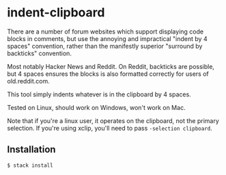 # indent-clipboard

There are a number of forum websites which support displaying code blocks
in comments, but use the annoying and impractical "indent by 4 spaces" convention,
rather than the manifestly superior "surround by backticks" convention.

Most notably Hacker News and Reddit. On Reddit, backticks are possible,
but 4 spaces ensures the blocks is also formatted correctly for users of
old.reddit.com.

This tool simply indents whatever is in the clipboard by 4 spaces.

Tested on Linux, should work on Windows, won't work on Mac.

Note that if you're a linux user, it operates on the clipboard, not the primary 
selection. If you're using xclip, you'll need to pass `-selection clipboard`.

## Installation

```
$ stack install
```

